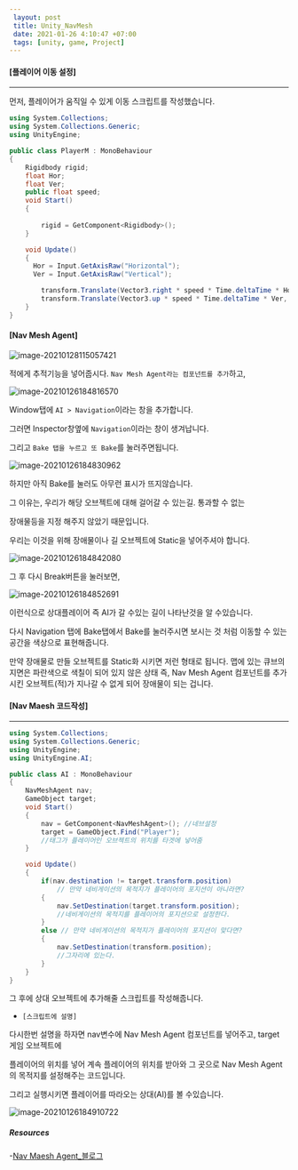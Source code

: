 ```yaml
---
 layout: post
 title: Unity_NavMesh
 date: 2021-01-26 4:10:47 +07:00
 tags: [unity, game, Project]
---
```


#### [플레이어 이동 설정]

---

먼저, 플레이어가 움직일 수 있게 이동 스크립트를 작성했습니다.

```c#
using System.Collections;
using System.Collections.Generic;
using UnityEngine;

public class PlayerM : MonoBehaviour
{
    Rigidbody rigid;
    float Hor;
    float Ver;
    public float speed;
    void Start()
    {
        
        rigid = GetComponent<Rigidbody>();        
    }

    void Update()
    {
      Hor = Input.GetAxisRaw("Horizontal");
      Ver = Input.GetAxisRaw("Vertical");

        transform.Translate(Vector3.right * speed * Time.deltaTime * Hor, Space.World);
        transform.Translate(Vector3.up * speed * Time.deltaTime * Ver, Space.World);
    }
}

```



#### [Nav Mesh Agent]

![image-20210128115057421](C:\Users\user\AppData\Roaming\Typora\typora-user-images\image-20210128115057421.png)

적에게 추적기능을 넣어줍시다. `Nav Mesh Agent라는 컴포넌트를 추가`하고,

![image-20210126184816570](C:\Users\user\AppData\Roaming\Typora\typora-user-images\image-20210126184816570.png)

Window탭에 `AI > Navigation`이라는 창을 추가합니다.

그러면 Inspector창옆에 `Navigation`이라는 창이 생겨납니다.

그리고 `Bake 탭을 누르고 또 Bake`를 눌러주면됩니다.

![image-20210126184830962](C:\Users\user\AppData\Roaming\Typora\typora-user-images\image-20210126184830962.png)

하지만 아직 Bake를 눌러도 아무런 표시가 뜨지않습니다.

그 이유는, 우리가 해당 오브젝트에 대해 걸어갈 수 있는길. 통과할 수 없는 

장애물등을 지정 해주지 않았기 때문입니다.

우리는 이것을 위해 장애물이나 길 오브젝트에 Static을 넣어주셔야 합니다.

![image-20210126184842080](C:\Users\user\AppData\Roaming\Typora\typora-user-images\image-20210126184842080.png)

그 후 다시 Break버튼을 눌러보면,

![image-20210126184852691](C:\Users\user\AppData\Roaming\Typora\typora-user-images\image-20210126184852691.png)

이런식으로 상대플레이어 즉 AI가 갈 수있는 길이 나타난것을 알 수있습니다.

다시 Navigation 탭에 Bake탭에서 Bake를 눌러주시면 보시는 것 처럼 이동할 수 있는 공간을 색상으로 표현해줍니다.

만약 장애물로 만들 오브젝트를 Static화 시키면 저런 형태로 됩니다.  맵에 있는 큐브의 지면은 파란색으로 색칠이 되어 있지 않은 상태 즉, Nav Mesh Agent 컴포넌트를 추가시킨 오브젝트(적)가 지나갈 수 없게 되어 장애물이 되는 겁니다.



#### [Nav Maesh 코드작성]

---

```c#
using System.Collections;
using System.Collections.Generic;
using UnityEngine;
using UnityEngine.AI;

public class AI : MonoBehaviour
{
    NavMeshAgent nav;
    GameObject target;
    void Start()
    {
        nav = GetComponent<NavMeshAgent>(); //네브설정
        target = GameObject.Find("Player"); 
        //태그가 플레이어인 오브젝트의 위치를 타겟에 넣어줌
    }

    void Update()
    {
        if(nav.destination != target.transform.position) 
            // 만약 네비게이션의 목적지가 플레이어의 포지션이 아니라면?
        {
            nav.SetDestination(target.transform.position);
            //네비게이션의 목적지를 플레이어의 포지션으로 설정한다.
        }
        else // 만약 네비게이션의 목적지가 플레이어의 포지션이 맞다면?
        {
            nav.SetDestination(transform.position);
            //그자리에 있는다.
        }
    }
}
```

그 후에 상대 오브젝트에 추가해줄 스크립트를 작성해줍니다.

+ `[스크립트에 설명]`

다시한번 설명을 하자면 nav변수에 Nav Mesh Agent 컴포넌트를 넣어주고, target 게임 오브젝트에 

플레이어의 위치를 넣어 계속 플레이어의 위치를 받아와 그 곳으로 Nav Mesh Agent 의 목적지를 설정해주는 코드입니다.

그리고 실행시키면 플레이어를 따라오는 상대(AI)를 볼 수있습니다.

![image-20210126184910722](C:\Users\user\AppData\Roaming\Typora\typora-user-images\image-20210126184910722.png)



##### Resources

-[Nav Maesh Agent_블로그](https://solution94.tistory.com/19)